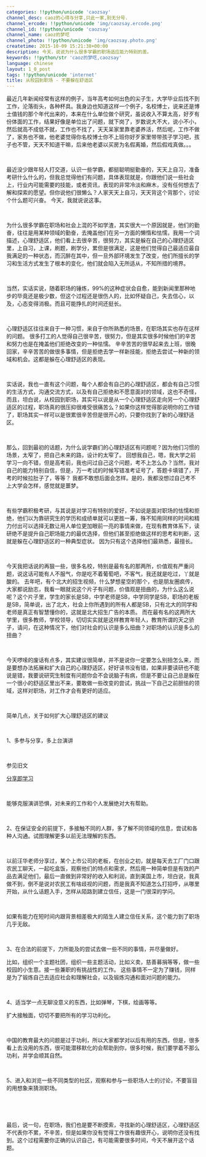 ```yaml
---
categories: !!python/unicode 'caozsay'
channel_desc: caoz的心得与分享,只此一家,别无分号.
channel_ercode: !!python/unicode 'img/caozsay.ercode.png'
channel_id: !!python/unicode 'caozsay'
channel_name: caoz的梦呓
channel_photo: !!python/unicode 'img/caozsay.photo.png'
createtime: 2015-10-09 15:21:38+00:00
description: 今天，说说为什么很多学霸的职场适应能力特别的差。
keywords: !!python/str 'caoz的梦呓,caozsay'
language: chinese
layout: 1_0_post
tags: !!python/unicode 'internet'
title: 从校园到职场 - 不要躲在舒适区
---
```

<div class="rich_media_content" id="js_content">
<p>
         最近几年新闻经常有这样的例子，当年高考如何出色的尖子生，大学毕业后找不到工作，沦落街头，各种杯具。我身边也知道这样一个例子，名校博士，说来还是博士值钱的那个年代出来的，本来在什么单位做个研究，虽说收入不算太高，好歹有份体面的工作，结果好像是单位出了问题，就下岗了，岁数说大不大，说小不小，然后就高不成低不就，工作也不找了，天天呆家里靠老婆养活，然后呢，工作不做了，家务也不做，他老婆觉得你名校博士你不上班你好歹家里带带孩子学习吧，孩子也不管，天天不知道干嘛，后来他老婆以买房为名假离婚，然后假戏真做。。。
        </p>
<p>
<br/>
</p>
<p>
         最近没少跟年轻人打交道，认识一些学霸，都挺聪明挺勤奋的，天天上自习，准备考研什么什么的，但我总觉得他们有问题，具体表现就是，你跟他们说一些社会上，行业内可能需要的技能，或者资讯，表现的非常冷淡和麻木，没有任何想去了解和探索的愿望。但你说他们很懒么？人家天天上自习，天天背这个背那个，讨论个什么题可兴奋。 今天，我就说说这事。
        </p>
<p>
<br/>
</p>
<p>
         为什么很多学霸在职场和社会上混的不如学渣，其实很大一个原因就是，他们的勤奋，往往是用某种领域的勤奋，去掩盖他们在另一方面的懒惰和怯懦，我用一个词描述，心理舒适区，他们看上去很辛苦，很努力，其实是躲在自己的心理舒适区里，上自习，上课，刷题，刷学分，累但是很满足，这是他们觉得自己最适应最自我满足的一种状态，而沉醉在其中，但一旦外部环境发生了改变，他们所擅长的学习和生活方式发生了根本的变化，他们就会陷入无所适从，不知所措的境界。
        </p>
<p>
<br/>
</p>
<p>
         当然，实话实说，随着职场的锤炼，99%的这种症状会自愈，能到新闻里那种地步的毕竟还是极少数，但这个过程还是很伤人的，比如怀疑自己，失去信心，以及，心态变得消极。而且可能挣扎的时间还挺长。
        </p>
<p>
<br/>
</p>
<p>
         心理舒适区往往来自于一种习惯，来自于你所熟悉的场景，在职场其实也存在这样的问题。 很多打工的人觉得自己很辛苦，很努力，但是其实很多时候他们的辛苦和努力也是在掩盖他们拒绝改变的一种怯懦。 辛辛苦苦的很早起来去上班，很晚回家，辛辛苦苦的做很多事情，但是拒绝去学一样新技能，拒绝去尝试一种新的领域和机会。这都是躲在心理舒适区的表现。
        </p>
<p>
<br/>
</p>
<p>
         实话说，我也一直有这个问题，每个人都会有自己的心理舒适区，都会有自己习惯的生活方式，沟通交流方式，以及有自己拒绝和不愿意面对的领域，这也不奇怪，而且，坦白说，从校园到职场，其实可以说是从一个心理舒适区走向另一个心理舒适区的过程，职场真的很压抑很难受很痛苦么？如果你这样觉得那说明你的工作错了，职场其实一样可以是很累很辛苦但是很开心的，只要你找到了新的心理舒适区。
         <br/>
</p>
<p>
<br/>
</p>
<p>
         那么，回到最初的话题，为什么说学霸们的心理舒适区有问题呢？因为他们习惯的场景，太窄了，把自己未来的路，设计的太窄了。  回想我自己，嗯，我大学之前学习一向不错，但是高考前，我也问过自己这个问题，考不上怎么办？当然，我对自己的能力特别自信，但是，万一考试的时候写错准考证号了，答题卡填错了，开考的时候拉肚子了，等等？ 我都不敢想后面会怎样。是的，我都没想过自己考不上大学会怎样，感觉就是噩梦。
        </p>
<p>
<br/>
</p>
<p>
         有些学霸积极考研，与其说是对学习有特别的爱好，不如说是面对职场的怯懦和拒绝，他们以为靠研究生的学历和成绩单就可以更胜一筹，殊不知用同样的时间和精力付出可以选择无数让用人单位更加眼前一亮的事情来做，在现有教育体系下，读研绝不是提升自己职场能力的最优选择，但他们甚至拒绝做这样的思考和判断，这就是躲在心理舒适区的一种典型症状。 因为只有这个选择他们最熟悉，最擅长。
        </p>
<p>
<br/>
</p>
<p>
         今天我把话说的再狠一些，很多名校，特别是最有名的那两所，价值观有严重问题，说这话可能有人不服气，你是吃不着葡萄吧，不客气，我还就是吃过，丫就是酸的。 去年吧，有个北大的招生视频，什么梦想星空的那个，也是朋友圈疯传，大家都说励志，我看一眼就说这个片子有问题，价值观是扭曲的，为什么这么说呢？这个片子里，学生的家长是SB，中学老师是SB，中学同学是SB，职场的老板是SB，简单说，出了北大，社会上你所遇到的所有人都是SB，只有北大的同学和老师是真正有智慧懂你的，这就是北大招生广告的本质。 而在最有名的这两所大学里，很多教师，学校领导，切切实实就是这样教育年轻人，教育所谓的天之骄子，请问，在这种情况下，他们对社会的认识是多么扭曲？对职场的认识是多么的扭曲？
        </p>
<p>
<br/>
</p>
<p>
         今天啰嗦的废话有点多，其实建议很简单，并不是说你一定要怎么别扭怎么来，而是要想办法拓展和扩大自己的心理舒适区，好好读书没有错，如果非要读研也不能说是错，我要说研究生制度有问题你会不会说脑子有病，但是不要让自己总是躲在一个很小的舒适区里出不来，要敢做一些改变的尝试，挑战一下自己之前胆怯的领域，这样对职场，对工作才会有更好的适应。
        </p>
<p>
<br/>
</p>
<p>
         简单几点，关于如何扩大心理舒适区的建议
        </p>
<p>
<br/>
</p>
<p>
         1、多参与分享，多上台演讲
        </p>
<p>
<br/>
</p>
<p>
         参见旧文
        </p>
<p>
<a data_ue_src="http://mp.weixin.qq.com/s?__biz=MzI0MjA1Mjg2Ng==&amp;mid=209457444&amp;idx=1&amp;sn=af251717af4b3d7fb24e4ff81516a23d&amp;scene=21#wechat_redirect" href="http://mp.weixin.qq.com/s?__biz=MzI0MjA1Mjg2Ng==&amp;mid=209457444&amp;idx=1&amp;sn=af251717af4b3d7fb24e4ff81516a23d&amp;scene=21#wechat_redirect" target="_blank">
          分享即学习
         </a>
<br/>
</p>
<p>
<br/>
</p>
<p>
         能够克服演讲恐惧，对未来的工作和个人发展绝对大有帮助。
        </p>
<p>
<br/>
</p>
<p>
         2、在保证安全的前提下，多接触不同的人群，多了解不同领域的信息，尝试和各种人沟通。试图理解更多以前无法理解的东西。
        </p>
<p>
<br/>
</p>
<p>
         以前汪华老师分享过，某个上市公司的老板，在创业之初，就是每天去工厂门口跟农民工聊天，一起吃盒饭，观察他们的特点和需求，然后用一种简单但是有效的产品去满足他们，最后一直做到非常好的收入和利润，直到美国上市，坦白说，我真做不到，倒不是说对农民工有啥歧视的问题，而是我真不知道怎么打招呼，从哪里开始，从什么话题入手，怎样从陌路到建立信任，这是一门很深的学问。
        </p>
<p>
<br/>
</p>
<p>
         如果有能力在短时间内跟背景相差极大的陌生人建立信任关系，这个能力到了职场几乎无敌。
        </p>
<p>
<br/>
</p>
<p>
         3、在合法的前提下，力所能及的尝试去做一些不同的事情，并尽量做好。
        </p>
<p>
         比如，组织一个主题社团，组织一些主题活动，比如义卖，慈善募捐等等，做一些校园的小生意。接一些兼职的有挑战性的工作。 这些事情不一定为了赚钱，同样是为了锻炼自己去适应社会和理解社会，以及锻炼沟通和面对问题的能力。
        </p>
<p>
<br/>
</p>
<p>
         4、适当学一点无聊没意义的东西，比如弹琴，下棋，绘画等等。
        </p>
<p>
         扩大接触面，切切不要把所有的学习功利化。
        </p>
<p>
<br/>
</p>
<p>
         中国的教育最大的问题是过于功利，所以大家都学对以后有用的东西，但是，很多看上去没用的东西，很可能潜移默化的会帮助到你，很多时候，我们要学着不那么功利，并学会顺其自然。
        </p>
<p>
<br/>
</p>
<p>
         5、进入和浏览一些不同类型的社区，观察和参与一些职场人士的讨论，不要盲目的用想象来猜测职场。
        </p>
<p>
<br/>
</p>
<p>
<br/>
</p>
<p>
         最后，说一句，在职场，我们也是要不断摸索，寻找新的心理舒适区，心理舒适区不代表你不累，不辛苦，但是如果你没有觉得工作很有趣很开心，说明你还没有找到。这个过程需要你正确的认识自己，有可能需要很多时间，今天不展开这个话题。
        </p>
<p>
<br/>
</p>
<p>
<br/>
</p>
<p>
<br/>
</p>
<p>
<br/>
</p>
</div>